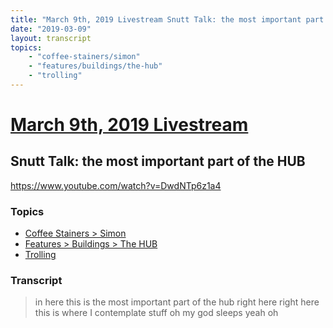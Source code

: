 ```yaml
---
title: "March 9th, 2019 Livestream Snutt Talk: the most important part of the HUB"
date: "2019-03-09"
layout: transcript
topics:
    - "coffee-stainers/simon"
    - "features/buildings/the-hub"
    - "trolling"
---
```

# [March 9th, 2019 Livestream](../2019-03-09.md)
## Snutt Talk: the most important part of the HUB
https://www.youtube.com/watch?v=DwdNTp6z1a4

### Topics
* [Coffee Stainers > Simon](../topics/coffee-stainers/simon.md)
* [Features > Buildings > The HUB](../topics/features/buildings/the-hub.md)
* [Trolling](../topics/trolling.md)

### Transcript

> in here this is the most important part of the hub right here right here this is where I contemplate stuff oh my god sleeps yeah oh
